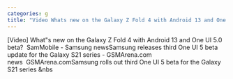 ```yaml
---
categories: g
title: "Video Whats new on the Galaxy Z Fold 4 with Android 13 and One UI 50 beta  SamMobile  Samsung news"
---
```

[Video] What"s new on the Galaxy Z Fold 4 with Android 13 and One UI 5.0 beta?&nbsp;&nbsp;SamMobile - Samsung newsSamsung releases third One UI 5 beta update for the Galaxy S21 series - GSMArena.com news&nbsp;&nbsp;GSMArena.comSamsung rolls out third One UI 5 beta for the Galaxy S21 series&nbsp;&nbs